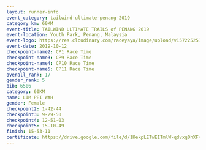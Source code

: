 ```yaml
---
layout: runner-info 
event_category: tailwind-ultimate-penang-2019 
category_km: 60KM 
event-title: TAILWIND ULTIMATE TRAILS of PENANG 2019 
event-location: Youth Park, Penang, Malaysia 
event-logo: https://res.cloudinary.com/raceyaya/image/upload/v1572252513/logo/utop-2019_h9tzys.jpg 
event-date: 2019-10-12 
checkpoint-name2: CP1 Race Time 
checkpoint-name3: CP9 Race Time 
checkpoint-name4: CP10 Race Time 
checkpoint-name5: CP11 Race Time 
overall_rank: 17
gender_rank: 5
bib: 6506
category: 60KM
name: LIM PEI WAH
gender: Female
checkpoint2: 1-42-44
checkpoint3: 9-29-50
checkpoint4: 12-51-03
checkpoint5: 15-10-49
finish: 15-53-11
certificate: https://drive.google.com/file/d/1KekpLETwEITmlW-qdvxg0hXF4X1rTHWW/view?usp=sharing
---
```


